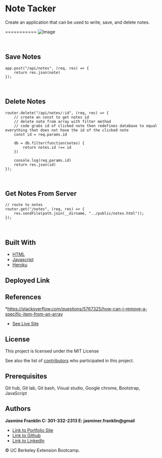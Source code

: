# Note Tacker
Create an application that can be used to write, save, and delete notes.

===========
![Image](note.gif)

<br>

## Save Notes

```
app.post("/api/notes", (req, res) => {
    return res.json(note)
});
```
<br>

## Delete Notes

```
router.delete("/api/notes/:id", (req, res) => {
    // create an const to get notes id
    // delete note from array with filter method
    // code grabs id of clicked note then redefines database to equal everything that does not have the id of the clicked note
    const id = req.params.id
    
    db = db.filter(function(notes) {
        return notes.id !== id
    })

    console.log(req.params.id)
    return res.json(id)
});
```
<br>

## Get Notes From Server

```
// route to notes
router.get("/notes", (req, res) => {
    res.sendFile(path.join(__dirname, "../public/notes.html"));
});

```

<br>

## Built With

* [HTML](https://developer.mozilla.org/en-US/docs/Web/HTML)
* [Javascript](https://developer.mozilla.org/en-US/docs/Web/JavaScript)
* [Heroku](https://dashboard.heroku.com/apps)

## Deployed Link

## References 

*https://stackoverflow.com/questions/5767325/how-can-i-remove-a-specific-item-from-an-array

* [See Live Site](https://my-note-tracker.herokuapp.com/)

## License

This project is licensed under the MIT License 

See also the list of [contributors](https://github.com/your/project/contributors) who participated in this project.

## Prerequisites

Git hub,
Git lab,
Git bash,
Visual studio,
Google chrome,
Bootstrap,
JavaScript
## Authors

**Jasmine Franklin C: 301-332-2313 E: jasminer.franklin@gmail** 

- [Link to Portfolio Site](https://jas-f.github.io/updated-portfolio/)
- [Link to Github](https://github.com/Jas-F/my-note-taker)
- [Link to LinkedIn](https://www.linkedin.com/in/jasmine-franklin-8b08ba121)

<p>&copy; UC Berkeley Extension Bootcamp.</p>
